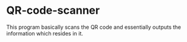 # QR-code-scanner
This program basically scans the QR code and essentially outputs the information which resides in it.
